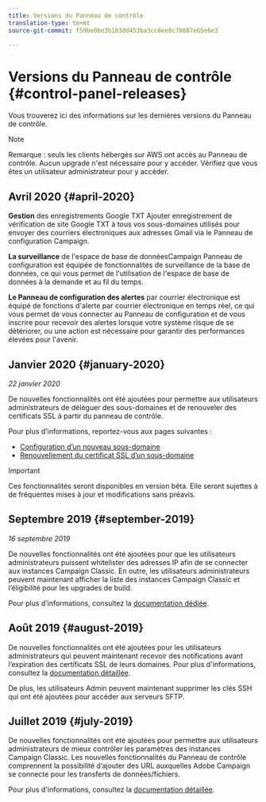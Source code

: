 ```yaml
---
title: Versions du Panneau de contrôle
translation-type: tm+mt
source-git-commit: f59be0be3b183dd453ba3cc8ee8c70887e65e6e3

---
```



# Versions du Panneau de contrôle {#control-panel-releases}

Vous trouverez ici des informations sur les dernières versions du Panneau de contrôle.

>[!NOTE]
>
>Remarque : seuls les clients hébergés sur AWS ont accès au Panneau de contrôle. Aucun upgrade n&#39;est nécessaire pour y accéder. Vérifiez que vous êtes un utilisateur administrateur pour y accéder.

## Avril 2020 {#april-2020}

**Gestion** des enregistrements Google TXT Ajouter enregistrement de vérification de site Google TXT à tous vos sous-domaines utilisés pour envoyer des courriers électroniques aux adresses Gmail via le Panneau de configuration Campaign.

**La surveillance** de l&#39;espace de base de donnéesCampaign Panneau de configuration est équipée de fonctionnalités de surveillance de la base de données, ce qui vous permet de  l&#39;utilisation de l&#39;espace de base de données à la demande et au fil du temps.

**Le Panneau de configuration des alertes** par courrier électronique est équipé de fonctions d&#39;alerte par courrier électronique en temps réel, ce qui vous permet de vous connecter au Panneau de configuration et de vous inscrire pour recevoir des alertes lorsque votre système risque de se détériorer, ou une action est nécessaire pour garantir des performances élevées pour l&#39;avenir.

## Janvier 2020 {#january-2020}

*22 janvier 2020*

De nouvelles fonctionnalités ont été ajoutées pour permettre aux utilisateurs administrateurs de déléguer des sous-domaines et de renouveler des certificats SSL à partir du panneau de contrôle.

Pour plus d’informations, reportez-vous aux pages suivantes :
* [Configuration d’un nouveau sous-domaine](subdomains-certificates/using/setting-up-new-subdomain.md)
* [Renouvellement du certificat SSL d’un sous-domaine](subdomains-certificates/using/renewing-subdomain-certificate.md)

>[!IMPORTANT]
>
>Ces fonctionnalités seront disponibles en version bêta. Elle seront sujettes à de fréquentes mises à jour et modifications sans préavis.

## Septembre 2019 {#september-2019}

*16 septembre 2019*

De nouvelles fonctionnalités ont été ajoutées pour que les utilisateurs administrateurs puissent whitelister des adresses IP afin de se connecter aux instances Campaign Classic.
En outre, les utilisateurs administrateurs peuvent maintenant afficher la liste des instances Campaign Classic et l’éligibilité pour les upgrades de build.

Pour plus d’informations, consultez la [documentation dédiée](instances-settings/using/ip-whitelisting-instance-access.md).

## Août 2019 {#august-2019}

De nouvelles fonctionnalités ont été ajoutées pour les utilisateurs administrateurs qui peuvent maintenant recevoir des notifications avant l’expiration des certificats SSL de leurs domaines. Pour plus d&#39;informations, consultez la [documentation détaillée](subdomains-certificates/using/monitoring-ssl-certificates.md).

De plus, les utilisateurs Admin peuvent maintenant supprimer les clés SSH qui ont été ajoutées pour accéder aux serveurs SFTP.

## Juillet 2019 {#july-2019}

De nouvelles fonctionnalités ont été ajoutées pour permettre aux utilisateurs administrateurs de mieux contrôler les paramètres des instances Campaign Classic. Les nouvelles fonctionnalités du Panneau de contrôle comprennent la possibilité d’ajouter des URL auxquelles Adobe Campaign se connecte pour les transferts de données/fichiers.

Pour plus d&#39;informations, consultez la [documentation détaillée](instances-settings/using/url-permissions.md).
